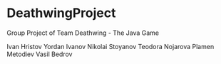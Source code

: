 # DeathwingProject
Group Project of Team Deathwing - The Java Game

Ivan Hristov
Yordan Ivanov
Nikolai Stoyanov
Teodora Nojarova
Plamen Metodiev
Vasil Bedrov